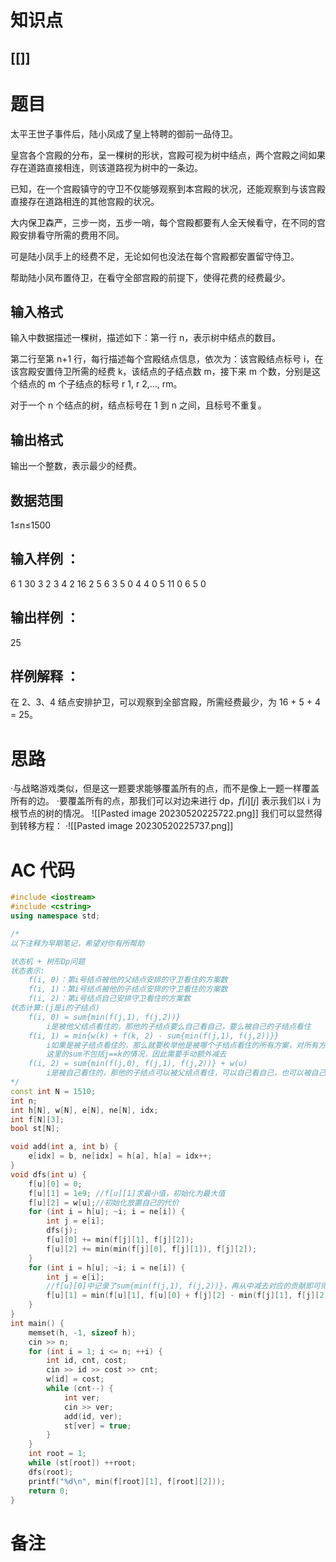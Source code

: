 # 知识点
  ## [[]]
# 题目
 太平王世子事件后，陆小凤成了皇上特聘的御前一品侍卫。

皇宫各个宫殿的分布，呈一棵树的形状，宫殿可视为树中结点，两个宫殿之间如果存在道路直接相连，则该道路视为树中的一条边。

已知，在一个宫殿镇守的守卫不仅能够观察到本宫殿的状况，还能观察到与该宫殿直接存在道路相连的其他宫殿的状况。

大内保卫森严，三步一岗，五步一哨，每个宫殿都要有人全天候看守，在不同的宫殿安排看守所需的费用不同。

可是陆小凤手上的经费不足，无论如何也没法在每个宫殿都安置留守侍卫。

帮助陆小凤布置侍卫，在看守全部宫殿的前提下，使得花费的经费最少。

## 输入格式
输入中数据描述一棵树，描述如下：第一行 n，表示树中结点的数目。

第二行至第 n+1 行，每行描述每个宫殿结点信息，依次为：该宫殿结点标号 i，在该宫殿安置侍卫所需的经费 k，该结点的子结点数 m，接下来 m 个数，分别是这个结点的 m 个子结点的标号 r 1, r 2,…, rm。

对于一个 n 个结点的树，结点标号在 1 到 n
 之间，且标号不重复。
## 输出格式
输出一个整数，表示最少的经费。

## 数据范围
1≤n≤1500
## 输入样例 ：
6
1 30 3 2 3 4
2 16 2 5 6
3 5 0
4 4 0
5 11 0
6 5 0
## 输出样例 ：
25
## 样例解释 ：
在 2、3、4 结点安排护卫，可以观察到全部宫殿，所需经费最少，为 16 + 5 + 4 = 25。

# 思路
·与战略游戏类似，但是这一题要求能够覆盖所有的点，而不是像上一题一样覆盖所有的边。
·要覆盖所有的点，那我们可以对边来进行 dp，$f[i][j]$ 表示我们以 i 为根节点的树的情况。
![[Pasted image 20230520225722.png]]
我们可以显然得到转移方程：
·![[Pasted image 20230520225737.png]]
# AC 代码
```cpp
#include <iostream>
#include <cstring>
using namespace std;

/*
以下注释为早期笔记，希望对你有所帮助

状态机 + 树形Dp问题
状态表示:
    f(i, 0)：第i号结点被他的父结点安排的守卫看住的方案数
    f(i, 1)：第i号结点被他的子结点安排的守卫看住的方案数
    f(i, 2)：第i号结点自己安排守卫看住的方案数
状态计算:(j是i的子结点)
    f(i, 0) = sum{min(f(j,1), f(j,2))}
        i是被他父结点看住的，那他的子结点要么自己看自己，要么被自己的子结点看住
    f(i, 1) = min{w(k) + f(k, 2) - sum{min(f(j,1), f(j,2))}}
        i如果是被子结点看住的，那么就要枚举他是被哪个子结点看住的所有方案，对所有方案求最小值
        这里的sum不包括j==k的情况，因此需要手动额外减去
    f(i, 2) = sum{min(f(j,0), f(j,1), f(j,2))} + w(u)
        i是被自己看住的，那他的子结点可以被父结点看住，可以自己看自己，也可以被自己的子结点看住
*/
const int N = 1510;
int n;
int h[N], w[N], e[N], ne[N], idx;
int f[N][3];
bool st[N];

void add(int a, int b) {
    e[idx] = b, ne[idx] = h[a], h[a] = idx++;
}
void dfs(int u) {
    f[u][0] = 0;
    f[u][1] = 1e9; //f[u][1]求最小值，初始化为最大值
    f[u][2] = w[u];//初始化放置自己的代价
    for (int i = h[u]; ~i; i = ne[i]) {
        int j = e[i];
        dfs(j);
        f[u][0] += min(f[j][1], f[j][2]);
        f[u][2] += min(min(f[j][0], f[j][1]), f[j][2]);
    }
    for (int i = h[u]; ~i; i = ne[i]) {
        int j = e[i];
        //f[u][0]中记录了sum{min(f(j,1), f(j,2))}，再从中减去对应的贡献即可得到remain ver
        f[u][1] = min(f[u][1], f[u][0] + f[j][2] - min(f[j][1], f[j][2]));
    }
}
int main() {
    memset(h, -1, sizeof h);
    cin >> n;
    for (int i = 1; i <= n; ++i) {
        int id, cnt, cost;
        cin >> id >> cost >> cnt;
        w[id] = cost;
        while (cnt--) {
            int ver;
            cin >> ver;
            add(id, ver);
            st[ver] = true;
        }
    }
    int root = 1;
    while (st[root]) ++root;
    dfs(root);
    printf("%d\n", min(f[root][1], f[root][2]));
    return 0;
}
```
# 备注
